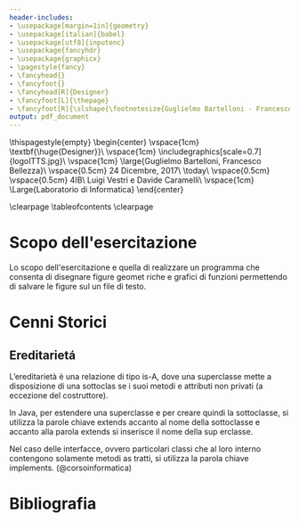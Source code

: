```yaml
---
header-includes:
- \usepackage[margin=1in]{geometry}
- \usepackage[italian]{babel}
- \usepackage[utf8]{inputenc}
- \usepackage{fancyhdr}
- \usepackage{graphicx}
- \pagestyle{fancy}
- \fancyhead{}
- \fancyfoot{}
- \fancyhead[R]{Designer}
- \fancyfoot[L]{\thepage}
- \fancyfoot[R]{\slshape{\footnotesize{Guglielmo Bartelloni - Francesco Bellezza}}}
output: pdf_document
---
```



\thispagestyle{empty}
\begin{center}
        \vspace{1cm}
        \textbf{\huge{Designer}}\\ 
        \vspace{1cm}
	\includegraphics[scale=0.7]{logoITTS.jpg}\\
        \vspace{1cm}
        \large{Guglielmo Bartelloni, Francesco Bellezza}\\
        \vspace{0.5cm}
        24 Dicembre, 2017\\
        \today\\
        \vspace{0.5cm}
        \vspace{0.5cm}
        4IB\\
        Luigi Vestri e Davide Caramelli\\
        \vspace{1cm}
        \Large{Laboratorio di Informatica}
\end{center}

\clearpage
\tableofcontents
\clearpage


# Scopo dell'esercitazione
Lo scopo dell'esercitazione e quella di realizzare un programma che consenta di disegnare figure geomet
riche e grafici di funzioni permettendo di salvare le figure sul un file di testo.

# Cenni Storici
## Ereditarietá
L’ereditarietà è una relazione di tipo is-A, dove una superclasse mette a disposizione di una sottoclas
se i suoi metodi e attributi non privati (a eccezione del costruttore).

In Java, per estendere una superclasse e per creare quindi la sottoclasse, si utilizza la parole chiave
 extends accanto al nome della sottoclasse e accanto alla parola extends si inserisce il nome della sup
erclasse.

Nel caso delle interfacce, ovvero particolari classi che al loro interno contengono solamente metodi as
tratti, si utilizza la parola chiave implements.
(@corsoinformatica)


# Bibliografia


